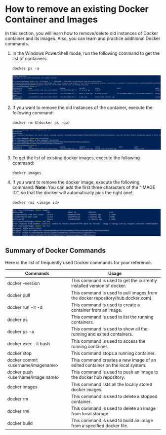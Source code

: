 # How to remove an existing Docker Container and Images

In this section, you will learn how to remove/delete old instances of Docker container and its images. Also, you can learn and practice additional Docker commands.

1. In the Windows PowerShell mode, run the following command to get the list of containers:
   
   `docker ps -a`
   
   ![](assets/images/Docker-new1.png)  
    
2. If you want to remove the old instances of the container, execute the following command:
   
   `docker rm $(docker ps -qa)`

   ![](assets/images/Docker-new2.png)  
   
3. To get the list of existing docker images, execute the following command:
   
   `docker images`
   
4. If you want to remove the docker image, execute the following command:
    **Note:** You can add the first three characters of the "IMAGE ID", so that the docker will automatically pick the right one!.
   
   `docker rmi <image id>`
   
   ![](assets/images/Docker-new3.png)  

## Summary of Docker Commands

Here is the list of frequently used Docker commands for your reference.

|Commands|Usage|
|--------|-----------|
|docker –version|This command is used to get the currently installed version of docker.|
|docker pull <image name>|This command is used to pull images from the docker repository(hub.docker.com).|
|docker run -it -d <image name>|This command is used to create a container from an image.|
|docker ps|This command is used to list the running containers.|
|docker ps -a|This command is used to show all the running and exited containers.| 
|docker exec -it <container id> bash|This command is used to access the running container.|
|docker stop <container id>|This command stops a running container.|
|docker commit <conatainer id> <username/imagename>|This command creates a new image of an edited container on the local system.|
|docker push <username/image name>|This command is used to push an image to the docker hub repository.|
|docker images|This command lists all the locally stored docker images.|
|docker rm <container id>|This command is used to delete a stopped container.|
|docker rmi <image-id>|This command is used to delete an image from local storage.|
|docker build <path to docker file>|This command is used to build an image from a specified docker file.|
